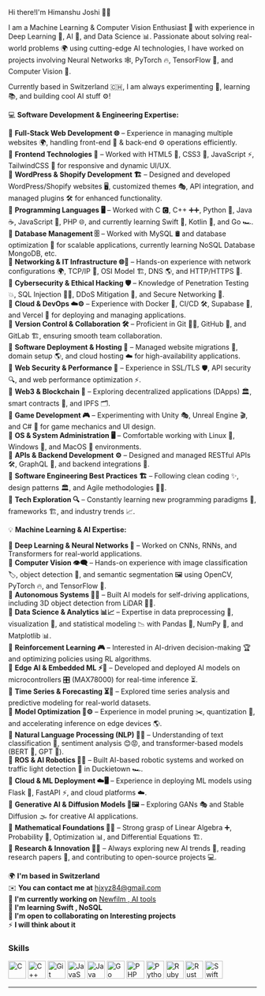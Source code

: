 Hi there!I'm Himanshu Joshi 🤖🚀

I am a Machine Learning & Computer Vision Enthusiast 🎯 with experience in Deep Learning 🧠, AI 🤖, and Data Science 📊. Passionate about solving real-world problems 🌍 using cutting-edge AI technologies, I have worked on projects involving Neural Networks 🕸️, PyTorch 🔥, TensorFlow 🔬, and Computer Vision 👀.

Currently based in Switzerland 🇨🇭, I am always experimenting 🔬, learning 📚, and building cool AI stuff ⚙️!

💻 **Software Development & Engineering Expertise:**

🔹 **Full-Stack Web Development 🌐** – Experience in managing multiple websites 🌍, handling front-end 🎨 & back-end ⚙️ operations efficiently.  
🔹 **Frontend Technologies 🎨** – Worked with HTML5 📜, CSS3 🎨, JavaScript ⚡, TailwindCSS 🌊 for responsive and dynamic UI/UX.  
🔹 **WordPress & Shopify Development 🏗️** – Designed and developed WordPress/Shopify websites 🖥️, customized themes 🎭, API integration, and managed plugins 🛠️ for enhanced functionality.  
🔹 **Programming Languages 🖥️** – Worked with C 🅲, C++ ➕➕, Python 🐍, Java ☕, JavaScript 📝, PHP 🌐, and currently learning Swift 🍏, Kotlin 📱, and Go 🏎️.  
🔹 **Database Management 🗄️** – Worked with MySQL 🛢️ and database optimization 🚀 for scalable applications, currently learning NoSQL Database MongoDB, etc.  
🔹 **Networking & IT Infrastructure 🌐🔧** – Hands-on experience with network configurations 🌍, TCP/IP 📡, OSI Model 🏗️, DNS 🌎, and HTTP/HTTPS 🔐.  
🔹 **Cybersecurity & Ethical Hacking 🛡️** – Knowledge of Penetration Testing 💥, SQL Injection 🏴‍☠️, DDoS Mitigation 🛑, and Secure Networking 🔐.  
🔹 **Cloud & DevOps ☁️⚙️** – Experience with Docker 🐳, CI/CD 🛠️, Supabase 🔄, and Vercel 🚀 for deploying and managing applications.  
🔹 **Version Control & Collaboration 🛠️** – Proficient in Git 🧑‍💻, GitHub 🌟, and GitLab 🏗️, ensuring smooth team collaboration.  
🔹 **Software Deployment & Hosting 🚀** – Managed website migrations 🔄, domain setup 🌎, and cloud hosting ☁️ for high-availability applications.  
🔹 **Web Security & Performance 🔐** – Experience in SSL/TLS 🛡️, API security 🔍, and web performance optimization ⚡.  
🔹 **Web3 & Blockchain 🔗** – Exploring decentralized applications (DApps) 🏛️, smart contracts 📜, and IPFS 🗂️.  
🔹 **Game Development 🎮** – Experimenting with Unity 🎭, Unreal Engine 🎬, and C# 🎵 for game mechanics and UI design.  
🔹 **OS & System Administration 🖥️** – Comfortable working with Linux 🐧, Windows 🏴, and MacOS 🍏 environments.  
🔹 **APIs & Backend Development ⚙️** – Designed and managed RESTful APIs 🛠️, GraphQL 🔌, and backend integrations 🔄.  
🔹 **Software Engineering Best Practices 🏗️** – Following clean coding ✨, design patterns 🏛️, and Agile methodologies 🏃‍♂️.  
🔹 **Tech Exploration 🔍** – Constantly learning new programming paradigms 🚀, frameworks 🏗️, and industry trends 📈.

💡 **Machine Learning & AI Expertise:**

🔹 **Deep Learning & Neural Networks 🧠** – Worked on CNNs, RNNs, and Transformers for real-world applications.  
🔹 **Computer Vision 👁️‍🗨️** – Hands-on experience with image classification 🏷️, object detection 🎯, and semantic segmentation 🖼️ using OpenCV, PyTorch 🔥, and TensorFlow 🧪.  
🔹 **Autonomous Systems 🚗🤖** – Built AI models for self-driving applications, including 3D object detection from LiDAR 🛑📡.  
🔹 **Data Science & Analytics 📊📈** – Expertise in data preprocessing 🧹, visualization 🎨, and statistical modeling 📉 with Pandas 🐼, NumPy 🔢, and Matplotlib 📊.  
🔹 **Reinforcement Learning 🎮** – Interested in AI-driven decision-making 🏆 and optimizing policies using RL algorithms.  
🔹 **Edge AI & Embedded ML ⚡🔌** – Developed and deployed AI models on microcontrollers 🎛️ (MAX78000) for real-time inference ⏳.  
🔹 **Time Series & Forecasting ⏳🔮** – Explored time series analysis and predictive modeling for real-world datasets.  
🔹 **Model Optimization 🚀⚙️** – Experience in model pruning ✂️, quantization 📏, and accelerating inference on edge devices 🌎.  
🔹 **Natural Language Processing (NLP) 💬📖** – Understanding of text classification 📝, sentiment analysis 😊😡, and transformer-based models (BERT 🦾, GPT 🤖).  
🔹 **ROS & AI Robotics 🤖🔧** – Built AI-based robotic systems and worked on traffic light detection 🚦 in Duckietown 🏎️.  
🔹 **Cloud & ML Deployment ☁️🖥️** – Experience in deploying ML models using Flask 🍶, FastAPI ⚡, and cloud platforms ☁️.  
🔹 **Generative AI & Diffusion Models 🎨🖼️** – Exploring GANs 🎭 and Stable Diffusion 🌫️ for creative AI applications.  
🔹 **Mathematical Foundations 🔢📐** – Strong grasp of Linear Algebra ➕, Probability 🎲, Optimization 📊, and Differential Equations 🏗️.  
🔹 **Research & Innovation 🔬📜** – Always exploring new AI trends 🚀, reading research papers 📑, and contributing to open-source projects 💻.


🌍 **I'm based in Switzerland**  
✉️ **You can contact me at** [hjxyz84@gmail.com](mailto:hjxyz84@gmail.com)  
🚀 **I'm currently working on** [Newfilm , AI tools](http://xyzzy.com)  
🧠 **I'm learning Swift , NoSQL**  
🤝 **I'm open to collaborating on Interesting projects**  
⚡ **I will think about it**

### Skills
<p align="left">
  <a href="https://docs.microsoft.com/en-us/cpp/?view=msvc-170" target="_blank" rel="noreferrer"><img src="https://raw.githubusercontent.com/danielcranney/readme-generator/main/public/icons/skills/c-colored.svg" width="36" height="36" alt="C" /></a>
  <a href="https://docs.microsoft.com/en-us/cpp/?view=msvc-170" target="_blank" rel="noreferrer"><img src="https://raw.githubusercontent.com/danielcranney/readme-generator/main/public/icons/skills/cplusplus-colored.svg" width="36" height="36" alt="C++" /></a>
  <a href="https://git-scm.com/" target="_blank" rel="noreferrer"><img src="https://raw.githubusercontent.com/danielcranney/readme-generator/main/public/icons/skills/git-colored.svg" width="36" height="36" alt="Git" /></a>
  <a href="https://developer.mozilla.org/en-US/docs/Web/JavaScript" target="_blank" rel="noreferrer"><img src="https://raw.githubusercontent.com/danielcranney/readme-generator/main/public/icons/skills/javascript-colored.svg" width="36" height="36" alt="JavaScript" /></a>
  <a href="https://www.oracle.com/java/" target="_blank" rel="noreferrer"><img src="https://raw.githubusercontent.com/danielcranney/readme-generator/main/public/icons/skills/java-colored.svg" width="36" height="36" alt="Java" /></a>
  <a href="https://go.dev/doc/" target="_blank" rel="noreferrer"><img src="https://raw.githubusercontent.com/danielcranney/readme-generator/main/public/icons/skills/go-colored.svg" width="36" height="36" alt="Go" /></a>
  <a href="https://www.php.net/" target="_blank" rel="noreferrer"><img src="https://raw.githubusercontent.com/danielcranney/readme-generator/main/public/icons/skills/php-colored.svg" width="36" height="36" alt="PHP" /></a>
  <a href="https://www.python.org/" target="_blank" rel="noreferrer"><img src="https://raw.githubusercontent.com/danielcranney/readme-generator/main/public/icons/skills/python-colored.svg" width="36" height="36" alt="Python" /></a>
  <a href="https://www.ruby-lang.org/en/" target="_blank" rel="noreferrer"><img src="https://raw.githubusercontent.com/danielcranney/readme-generator/main/public/icons/skills/ruby-colored.svg" width="36" height="36" alt="Ruby" /></a>
  <a href="https://www.rust-lang.org/" target="_blank" rel="noreferrer"><img src="https://raw.githubusercontent.com/danielcranney/readme-generator/main/public/icons/skills/rust-colored.svg" width="36" height="36" alt="Rust" /></a>
  <a href="https://developer.apple.com/swift/" target="_blank" rel="noreferrer"><img src="https://raw.githubusercontent.com/danielcranney/readme-generator/main/public/icons/skills/swift-colored.svg" width="36" height="36" alt="Swift" /></a>
</p>

---

